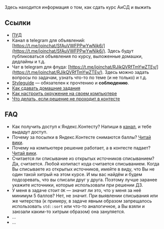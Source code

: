 Здесь находится информация о том, как сдать курс АиСД и выжить

## Ссылки

* [ПУД](https://www.hse.ru/ba/se/courses/476603608.html/)
* Канал в telegram для объявлений: [https://t.me/joinchat/SfAuVWFPPwYwNjk6/](https://t.me/joinchat/SfAuVWFPPwYwNjk6/). Здесь будут публиковаться объявления по курсу, выложенные домашки, дедлайны и т.д.
* Чат в telegram для флуда: [https://t.me/joinchat/RJikQVRfTmYwZTEy/](https://t.me/joinchat/RJikQVRfTmYwZTEy/). Здесь можно задать вопросы по задачам, узнать что-то по теме (и не только) и т.д.
* [Styleguide](./styleguide.md) &mdash; обязателен к прочтению и **соблюдению**.
* [Как сдавать домашние задания](./assignments.md)
* [Как настроить окружение на своем компьютере](./environment.md)
* [Что делать, если решение не проходит в контесте](./troubleshooting.md)

## FAQ

* Как получить доступ к Яндекс.Контесту? Напиши в [канал](https://t.me/joinchat/SfAuVWFPPwYwNjk6/), и тебе выдадут доступ.
* Почему за посылки в Яндекс.Контесте снимаются баллы? [Читай вики](./assignments.md#Вердикты-по-задаче).
* Почему на компьютере решение работает, а в контесте падает? [Читай вики](./troubleshooting.md).
* Считается ли списывание из открытых источников списыванием? Да, считается. Любой копипаст кода считается списыванием. Когда Вы списываете из открытых источников, имейте в виду, что Вы не один такой хитрый на этом курсе. И мы вас найдём и будем подозревать, что вы списали друг у друга. Поэтому лучше заранее укажите источники, которые использовали при решении ДЗ.
* У меня в задаче стоит `OK` &mdash; значит ли это, что у меня за неё минимум 5 баллов? Нет, не значит. При выявлении списывания или же читерства (к примеру, в задаче явным образом запрещалось использовать `std::sort` или что-то аналогичное, а Вы взяли и заюзали каким-то хитрым образом) она зануляется.
* ...
* ...
